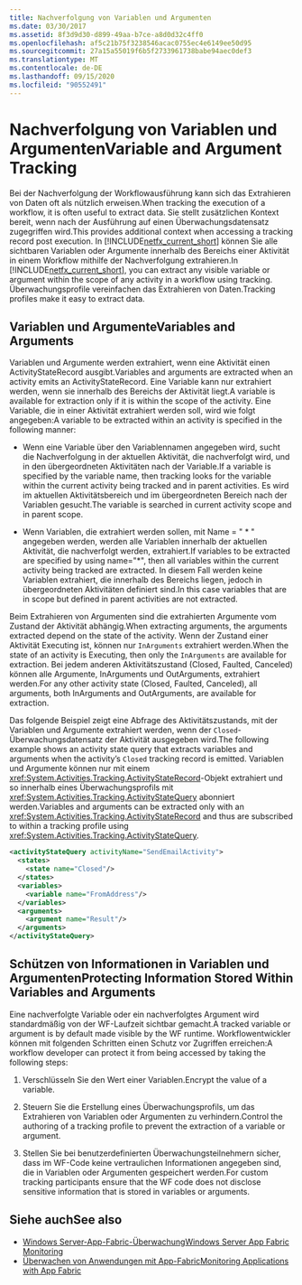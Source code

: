 ```yaml
---
title: Nachverfolgung von Variablen und Argumenten
ms.date: 03/30/2017
ms.assetid: 8f3d9d30-d899-49aa-b7ce-a8d0d32c4ff0
ms.openlocfilehash: af5c21b75f3238546acac0755ec4e6149ee50d95
ms.sourcegitcommit: 27a15a55019f6b5f2733961738babe94aec0def3
ms.translationtype: MT
ms.contentlocale: de-DE
ms.lasthandoff: 09/15/2020
ms.locfileid: "90552491"
---
```

# <a name="variable-and-argument-tracking"></a><span data-ttu-id="4bce2-102">Nachverfolgung von Variablen und Argumenten</span><span class="sxs-lookup"><span data-stu-id="4bce2-102">Variable and Argument Tracking</span></span>
<span data-ttu-id="4bce2-103">Bei der Nachverfolgung der Workflowausführung kann sich das Extrahieren von Daten oft als nützlich erweisen.</span><span class="sxs-lookup"><span data-stu-id="4bce2-103">When tracking the execution of a workflow, it is often useful to extract data.</span></span> <span data-ttu-id="4bce2-104">Sie stellt zusätzlichen Kontext bereit, wenn nach der Ausführung auf einen Überwachungsdatensatz zugegriffen wird.</span><span class="sxs-lookup"><span data-stu-id="4bce2-104">This provides additional context when accessing a tracking record post execution.</span></span> <span data-ttu-id="4bce2-105">In [!INCLUDE[netfx_current_short](../../../includes/netfx-current-short-md.md)] können Sie alle sichtbaren Variablen oder Argumente innerhalb des Bereichs einer Aktivität in einem Workflow mithilfe der Nachverfolgung extrahieren.</span><span class="sxs-lookup"><span data-stu-id="4bce2-105">In [!INCLUDE[netfx_current_short](../../../includes/netfx-current-short-md.md)], you can extract any visible variable or argument within the scope of any activity in a workflow using tracking.</span></span> <span data-ttu-id="4bce2-106">Überwachungsprofile vereinfachen das Extrahieren von Daten.</span><span class="sxs-lookup"><span data-stu-id="4bce2-106">Tracking profiles make it easy to extract data.</span></span>  
  
## <a name="variables-and-arguments"></a><span data-ttu-id="4bce2-107">Variablen und Argumente</span><span class="sxs-lookup"><span data-stu-id="4bce2-107">Variables and Arguments</span></span>  
 <span data-ttu-id="4bce2-108">Variablen und Argumente werden extrahiert, wenn eine Aktivität einen ActivityStateRecord ausgibt.</span><span class="sxs-lookup"><span data-stu-id="4bce2-108">Variables and arguments are extracted when an activity emits an ActivityStateRecord.</span></span>  <span data-ttu-id="4bce2-109">Eine Variable kann nur extrahiert werden, wenn sie innerhalb des Bereichs der Aktivität liegt.</span><span class="sxs-lookup"><span data-stu-id="4bce2-109">A variable is available for extraction only if it is within the scope of the activity.</span></span> <span data-ttu-id="4bce2-110">Eine Variable, die in einer Aktivität extrahiert werden soll, wird wie folgt angegeben:</span><span class="sxs-lookup"><span data-stu-id="4bce2-110">A variable to be extracted within an activity is specified in the following manner:</span></span>  
  
- <span data-ttu-id="4bce2-111">Wenn eine Variable über den Variablennamen angegeben wird, sucht die Nachverfolgung in der aktuellen Aktivität, die nachverfolgt wird, und in den übergeordneten Aktivitäten nach der Variable.</span><span class="sxs-lookup"><span data-stu-id="4bce2-111">If a variable is specified by the variable name, then tracking looks for the variable within the current activity being tracked and in parent activities.</span></span> <span data-ttu-id="4bce2-112">Es wird im aktuellen Aktivitätsbereich und im übergeordneten Bereich nach der Variablen gesucht.</span><span class="sxs-lookup"><span data-stu-id="4bce2-112">The variable is searched in current activity scope and in parent scope.</span></span>  
  
- <span data-ttu-id="4bce2-113">Wenn Variablen, die extrahiert werden sollen, mit Name = " \* " angegeben werden, werden alle Variablen innerhalb der aktuellen Aktivität, die nachverfolgt werden, extrahiert.</span><span class="sxs-lookup"><span data-stu-id="4bce2-113">If variables to be extracted are specified by using name="\*", then all variables within the current activity being tracked are extracted.</span></span> <span data-ttu-id="4bce2-114">In diesem Fall werden keine Variablen extrahiert, die innerhalb des Bereichs liegen, jedoch in übergeordneten Aktivitäten definiert sind.</span><span class="sxs-lookup"><span data-stu-id="4bce2-114">In this case variables that are in scope but defined in parent activities are not extracted.</span></span>  
  
 <span data-ttu-id="4bce2-115">Beim Extrahieren von Argumenten sind die extrahierten Argumente vom Zustand der Aktivität abhängig.</span><span class="sxs-lookup"><span data-stu-id="4bce2-115">When extracting arguments, the arguments extracted depend on the state of the activity.</span></span> <span data-ttu-id="4bce2-116">Wenn der Zustand einer Aktivität Executing ist, können nur `InArguments` extrahiert werden.</span><span class="sxs-lookup"><span data-stu-id="4bce2-116">When the state of an activity is Executing, then only the `InArguments` are available for extraction.</span></span> <span data-ttu-id="4bce2-117">Bei jedem anderen Aktivitätszustand (Closed, Faulted, Canceled) können alle Argumente, InArguments und OutArguments, extrahiert werden.</span><span class="sxs-lookup"><span data-stu-id="4bce2-117">For any other activity state (Closed, Faulted, Canceled), all arguments, both InArguments and OutArguments, are available for extraction.</span></span>  
  
 <span data-ttu-id="4bce2-118">Das folgende Beispiel zeigt eine Abfrage des Aktivitätszustands, mit der Variablen und Argumente extrahiert werden, wenn der `Closed`-Überwachungsdatensatz der Aktivität ausgegeben wird.</span><span class="sxs-lookup"><span data-stu-id="4bce2-118">The following example shows an activity state query that extracts variables and arguments when the activity’s `Closed` tracking record is emitted.</span></span> <span data-ttu-id="4bce2-119">Variablen und Argumente können nur mit einem <xref:System.Activities.Tracking.ActivityStateRecord>-Objekt extrahiert und so innerhalb eines Überwachungsprofils mit <xref:System.Activities.Tracking.ActivityStateQuery> abonniert werden.</span><span class="sxs-lookup"><span data-stu-id="4bce2-119">Variables and arguments can be extracted only with an <xref:System.Activities.Tracking.ActivityStateRecord> and thus are subscribed to within a tracking profile using <xref:System.Activities.Tracking.ActivityStateQuery>.</span></span>  
  
```xml  
<activityStateQuery activityName="SendEmailActivity">  
  <states>  
    <state name="Closed"/>  
  </states>  
  <variables>  
    <variable name="FromAddress"/>  
  </variables>  
  <arguments>  
    <argument name="Result"/>  
  </arguments>  
</activityStateQuery>  
```  
  
## <a name="protecting-information-stored-within-variables-and-arguments"></a><span data-ttu-id="4bce2-120">Schützen von Informationen in Variablen und Argumenten</span><span class="sxs-lookup"><span data-stu-id="4bce2-120">Protecting Information Stored Within Variables and Arguments</span></span>  
 <span data-ttu-id="4bce2-121">Eine nachverfolgte Variable oder ein nachverfolgtes Argument wird standardmäßig von der WF-Laufzeit sichtbar gemacht.</span><span class="sxs-lookup"><span data-stu-id="4bce2-121">A tracked variable or argument is by default made visible by the WF runtime.</span></span> <span data-ttu-id="4bce2-122">Workflowentwickler können mit folgenden Schritten einen Schutz vor Zugriffen erreichen:</span><span class="sxs-lookup"><span data-stu-id="4bce2-122">A workflow developer can protect it from being accessed by taking the following steps:</span></span>  
  
1. <span data-ttu-id="4bce2-123">Verschlüsseln Sie den Wert einer Variablen.</span><span class="sxs-lookup"><span data-stu-id="4bce2-123">Encrypt the value of a variable.</span></span>  
  
2. <span data-ttu-id="4bce2-124">Steuern Sie die Erstellung eines Überwachungsprofils, um das Extrahieren von Variablen oder Argumenten zu verhindern.</span><span class="sxs-lookup"><span data-stu-id="4bce2-124">Control the authoring of a tracking profile to prevent the extraction of a variable or argument.</span></span>  
  
3. <span data-ttu-id="4bce2-125">Stellen Sie bei benutzerdefinierten Überwachungsteilnehmern sicher, dass im WF-Code keine vertraulichen Informationen angegeben sind, die in Variablen oder Argumenten gespeichert werden.</span><span class="sxs-lookup"><span data-stu-id="4bce2-125">For custom tracking participants ensure that the WF code does not disclose sensitive information that is stored in variables or arguments.</span></span>  
  
## <a name="see-also"></a><span data-ttu-id="4bce2-126">Siehe auch</span><span class="sxs-lookup"><span data-stu-id="4bce2-126">See also</span></span>

- <span data-ttu-id="4bce2-127">[Windows Server-App-Fabric-Überwachung](/previous-versions/appfabric/ee677251(v=azure.10))</span><span class="sxs-lookup"><span data-stu-id="4bce2-127">[Windows Server App Fabric Monitoring](/previous-versions/appfabric/ee677251(v=azure.10))</span></span>
- <span data-ttu-id="4bce2-128">[Überwachen von Anwendungen mit App-Fabric](/previous-versions/appfabric/ee677276(v=azure.10))</span><span class="sxs-lookup"><span data-stu-id="4bce2-128">[Monitoring Applications with App Fabric](/previous-versions/appfabric/ee677276(v=azure.10))</span></span>
